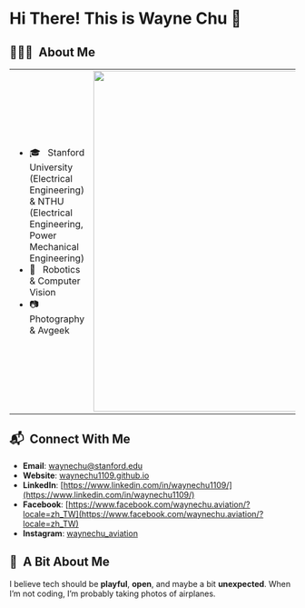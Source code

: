 # Hi There! This is Wayne Chu 👋
## 👨🏻‍💻 &nbsp;About Me
<table>
<tr>
<td>

- 🎓 &nbsp; Stanford University (Electrical Engineering) & NTHU (Electrical Engineering, Power Mechanical Engineering)
- 🤖 &nbsp; Robotics & Computer Vision
- 📷 &nbsp; Photography & Avgeek

</td>
<td>

<a href="https://github.com/waynechu1109/">
  <img width="600" src="https://github-readme-stats.vercel.app/api/top-langs/?username=waynechu1109&theme=buefy&layout=compact"/>
</a>

</td>
</tr>
</table>

## 📬 &nbsp;Connect With Me
- **Email**: waynechu@stanford.edu  
- **Website**: [waynechu1109.github.io](https://waynechu1109.github.io)  
- **LinkedIn**: [https://www.linkedin.com/in/waynechu1109/](https://www.linkedin.com/in/waynechu1109/)
- **Facebook**: [https://www.facebook.com/waynechu.aviation/?locale=zh_TW](https://www.facebook.com/waynechu.aviation/?locale=zh_TW)
- **Instagram**: [waynechu_aviation](https://www.instagram.com/waynechu_aviation/)

## 🧠 &nbsp;A Bit About Me  
I believe tech should be **playful**, **open**, and maybe a bit **unexpected**. When I’m not coding, I’m probably taking photos of airplanes. 
